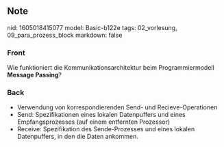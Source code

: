 ## Note
nid: 1605018415077
model: Basic-b122e
tags: 02_vorlesung, 09_para_prozess_block
markdown: false

### Front
<p>Wie funktioniert die Kommunikationsarchitektur beim
Programmiermodell <b>Message Passing</b>?

### Back
<p><span>

</span></p><ul>
<li>Verwendung von korrespondierenden Send- und Recieve-Operationen</li>
<li>Send: Spezifikationen eines lokalen Datenpuffers und eines Empfangsprozesses (auf einem entfernten Prozessor)</li>
<li>Receive: Spezifikation des Sende-Prozesses und eines lokalen Datenpuffers, in den die Daten ankommen.</li></ul><p></p>
